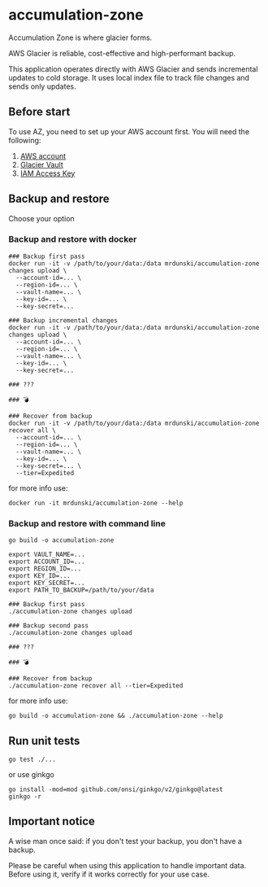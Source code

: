 # accumulation-zone

Accumulation Zone is where glacier forms.

AWS Glacier is reliable, cost-effective and high-performant backup.

This application operates directly with AWS Glacier and sends incremental updates to cold storage. It uses local index file to track file changes and sends only updates.

## Before start

To use AZ, you need to set up your AWS account first. You will need the following:
1. [AWS account](https://aws.amazon.com/premiumsupport/knowledge-center/create-and-activate-aws-account/)
2. [Glacier Vault](https://docs.aws.amazon.com/amazonglacier/latest/dev/getting-started-create-vault.html)
3. [IAM Access Key](https://aws.amazon.com/premiumsupport/knowledge-center/create-access-key/)

## Backup and restore

Choose your option

### Backup and restore with docker

```shell
### Backup first pass
docker run -it -v /path/to/your/data:/data mrdunski/accumulation-zone changes upload \
  --account-id=... \
  --region-id=... \
  --vault-name=... \
  --key-id=... \
  --key-secret=...

### Backup incremental changes
docker run -it -v /path/to/your/data:/data mrdunski/accumulation-zone changes upload \
  --account-id=... \
  --region-id=... \
  --vault-name=... \
  --key-id=... \
  --key-secret=...

### ???

### 💣

### Recover from backup
docker run -it -v /path/to/your/data:/data mrdunski/accumulation-zone recover all \
  --account-id=... \
  --region-id=... \
  --vault-name=... \
  --key-id=... \
  --key-secret=... \
  --tier=Expedited
```

for more info use:

```shell
docker run -it mrdunski/accumulation-zone --help
```

### Backup and restore with command line

```shell
go build -o accumulation-zone

export VAULT_NAME=...
export ACCOUNT_ID=...
export REGION_ID=...
export KEY_ID=...
export KEY_SECRET=...
export PATH_TO_BACKUP=/path/to/your/data

### Backup first pass
./accumulation-zone changes upload

### Backup second pass
./accumulation-zone changes upload

### ???

### 💣

### Recover from backup
./accumulation-zone recover all --tier=Expedited
```

for more info use:

```shell
go build -o accumulation-zone && ./accumulation-zone --help
```

## Run unit tests

```shell
go test ./...
```

or use ginkgo

```shell
go install -mod=mod github.com/onsi/ginkgo/v2/ginkgo@latest
ginkgo -r
```

## Important notice

A wise man once said: if you don't test your backup, you don't have a backup.

Please be careful when using this application to handle important data. 
Before using it, verify if it works correctly for your use case.